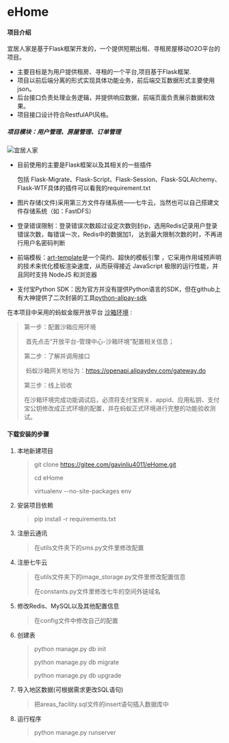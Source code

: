 # eHome

#### 项目介绍
宜居人家是基于Flask框架开发的，一个提供短期出租、寻租房屋移动O2O平台的项目。

- 主要目标是为用户提供租房、寻租的一个平台,项目基于Flask框架.
- 项目以前后端分离的形式实现具体功能业务，前后端交互数据形式主要使用json。
- 后台接口负责处理业务逻辑，并提供响应数据，前端页面负责展示数据和效果。
- 项目接口设计符合RestfulAPI风格。
##### 项目模块：用户管理、房屋管理、订单管理

![宜居人家](/2018年6月21日1448072.png)

- 目前使用的主要是Flask框架以及其相关的一些插件 

  包括 Flask-Migrate、Flask-Script、Flask-Session、Flask-SQLAlchemy、Flask-WTF具体的插件可以看我的requirement.txt 

- 图片存储(文件)采用第三方文件存储系统——七牛云，当然也可以自己搭建文件存储系统（如：FastDFS）

- 登录错误限制：登录错误次数超过设定次数则封ip，选用Redis记录用户登录错误次数，每错误一次，Redis中的数据加1， 达到最大限制次数的时，不再进行用户名密码判断

- 前端模板：[art-template](http://aui.github.io/art-template/zh-cn)是一个简约、超快的模板引擎 ，它采用作用域预声明的技术来优化模板渲染速度，从而获得接近 JavaScript 极限的运行性能，并且同时支持 NodeJS 和浏览器 

- 支付宝Python SDK：因为官方并没有提供Python语言的SDK，但在github上有大神提供了二次封装的工具[python-alipay-sdk](https://github.com/fzlee/alipay/blob/master/README.zh-hans.md)

在本项目中采用的蚂蚁金服开放平台 [沙箱环境](https://openhome.alipay.com/platform/appDaily.htm) :

> 第一步：配置沙箱应用环境 
>
> ​	首先点击“开放平台-管理中心-沙箱环境”配置相关信息； 
>
> 第二步：了解并调用接口 
>
> ​	蚂蚁沙箱网关地址为：https://openapi.alipaydev.com/gateway.do 
>
> 第三步：线上验收 
>
> ​	在沙箱环境完成功能调试后，必须将支付宝网关、appid、应用私钥、支付宝公钥修改成正式环境的配置，并在蚂蚁正式环境进行完整的功能验收测试。 


#### 下载安装的步骤

1. 本地新建项目

   > git clone https://gitee.com/gavinliu4011/eHome.git
   >
   > cd eHome
   >
   > virtualenv --no-site-packages env 

2. 安装项目依赖

   > pip install -r requirements.txt 

3. 注册云通讯

   > 在utils文件夹下的sms.py文件里修改配置

4. 注册七牛云

   > 在utils文件夹下的image_storage.py文件里修改配置信息
   >
   > 在constants.py文件里修改七牛的空间外链域名

5. 修改Redis、MySQL以及其他配置信息

   > 在config文件中修改自己的配置 

6. 创建表

   > python manage.py db init
   >
   > python manage.py db migrate
   >
   > python manage.py db upgrade

7. 导入地区数据(可根据需求更改SQL语句)

   > 把areas_facility.sql文件的insert语句插入数据库中

8. 运行程序

   > python manage.py  runserver
